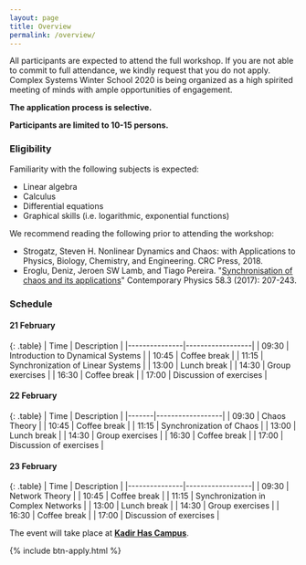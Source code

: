 ```yaml
---
layout: page
title: Overview
permalink: /overview/
---
```


All participants are expected to attend the full workshop. If you are not able to commit to full attendance, we kindly request that you do not apply. Complex Systems Winter School 2020 is being organized as a high spirited meeting of minds with ample opportunities of engagement.

**The application process is selective.**

**Participants are limited to 10-15 persons.**

### Eligibility

Familiarity with the following subjects is expected:

* Linear algebra
* Calculus
* Differential equations
* Graphical skills (i.e. logarithmic, exponential functions)

We recommend reading the following prior to attending the workshop:
* Strogatz, Steven H. Nonlinear Dynamics and Chaos: with Applications to Physics, Biology, Chemistry, and Engineering. CRC Press, 2018.
* Eroglu, Deniz, Jeroen SW Lamb, and Tiago Pereira. "[Synchronisation of chaos and its applications](http://conteudo.icmc.usp.br/pessoas/tiago/index.html/assets/synchronisation-of-chaos-and-its-applications.pdf)" Contemporary Physics 58.3 (2017): 207-243.

### Schedule

#### 21 February

{: .table}
| Time  | Description      |
|---------------|------------------|
| 09:30 | Introduction to Dynamical Systems |
| 10:45 | Coffee break |
| 11:15 | Synchronization of Linear Systems |
| 13:00 | Lunch break |
| 14:30 | Group exercises |
| 16:30 | Coffee break |
| 17:00 | Discussion of exercises |

#### 22 February

{: .table}
| Time  | Description      |
|-------|------------------|
| 09:30 | Chaos Theory |
| 10:45 | Coffee break |
| 11:15 | Synchronization of Chaos |
| 13:00 | Lunch break |
| 14:30 | Group exercises |
| 16:30 | Coffee break |
| 17:00 | Discussion of exercises |

#### 23 February

{: .table}
| Time  | Description      |
|---------------|------------------|
| 09:30 | Network Theory |
| 10:45 | Coffee break |
| 11:15 | Synchronization in Complex Networks |
| 13:00 | Lunch break |
| 14:30 | Group exercises |
| 16:30 | Coffee break |
| 17:00 | Discussion of exercises |

The event will take place at **[Kadir Has Campus](https://khas.edu.tr/en/about-us-university/contact-us)**.

{% include btn-apply.html %}
